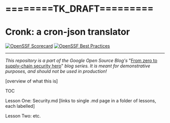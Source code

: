 # ========TK_DRAFT=========

# Cronk: a cron-json translator

<!--
The standard commands for the Scorecard and Best Practices badges are:

    [![OpenSSF Scorecard](https://api.securityscorecards.dev/projects/github.com/nebraska-dev/cronk/badge)](https://api.securityscorecards.dev/projects/github.com/nebraska-dev/cronk)
    [![OpenSSF Best Practices](https://bestpractices.coreinfrastructure.org/projects/6829/badge)](https://bestpractices.coreinfrastructure.org/projects/6829)

However, the badges and links always show the project's current scores. In order to
display the correct scores at each blog post, we've therefore used files stored in the
docs/ folder.
-->
[![OpenSSF Scorecard](docs/scorecard_badge.png)](docs/scorecard.json)
[![OpenSSF Best Practices](docs/best_practices_badge.png)](https://htmlpreview.github.io/?https://github.com/nebraska-dev/cronk/blob/main/docs/BadgeApp.html)

---

_This repository is a part of the Google Open Source Blog's_
"[From zero to supply-chain security hero](TK_BLOG_SERIES_URL)" _blog series. It is
meant for demonstrative purposes, and should not be used in production!_

[overview of what this is]

TOC

Lesson One: Security.md [links to single .md page in a folder of lessons, each labelled]

Lesson Two: etc.
